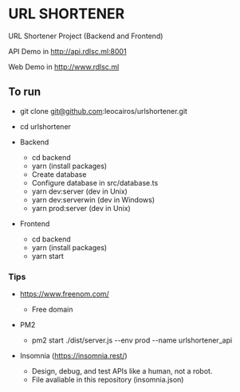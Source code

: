 # URL SHORTENER

URL Shortener Project (Backend and Frontend)

API Demo in http://api.rdlsc.ml:8001

Web Demo in http://www.rdlsc.ml

## To run

  * git clone git@github.com:leocairos/urlshortener.git
  * cd urlshortener 

* Backend
  * cd backend 
  * yarn (install packages)
  * Create database
  * Configure database in src/database.ts
  * yarn dev:server (dev in Unix)
  * yarn dev:serverwin (dev in Windows)
  * yarn prod:server (dev in Unix)

* Frontend
  * cd backend 
  * yarn (install packages)
  * yarn start

### Tips

* https://www.freenom.com/
  * Free domain

* PM2
  * pm2 start ./dist/server.js --env prod --name urlshortener_api

* Insomnia (https://insomnia.rest/)
  * Design, debug, and test APIs like a human, not a robot.
  * File avaliable in this repository (insomnia.json)